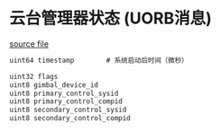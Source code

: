 # 云台管理器状态 (UORB消息)

[source file](https://github.com/PX4/PX4-Autopilot/blob/main/msg/GimbalManagerStatus.msg)

```c
uint64 timestamp		# 系统启动后时间（微秒）

uint32 flags
uint8 gimbal_device_id
uint8 primary_control_sysid
uint8 primary_control_compid
uint8 secondary_control_sysid
uint8 secondary_control_compid

```